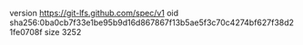 version https://git-lfs.github.com/spec/v1
oid sha256:0ba0cb7f33e1be95b9d16d867867f13b5ae5f3c70c4274bf627f38d21fe0708f
size 3252
